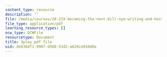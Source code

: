 ```yaml
---
content_type: resource
description: ''
file: /media/courses/20-219-becoming-the-next-bill-nye-writing-and-hosting-the-educational-show-january-iap-2015/de836df19987d56853d2a629ce910d0a_BPEygcf5Qv4.pdf
file_type: application/pdf
learning_resource_types: []
ocw_type: OCWFile
resourcetype: Document
title: 3play pdf file
uid: de836df1-9987-d568-53d2-a629ce910d0a
---
```

